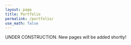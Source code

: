 ```yaml
---
layout: page
title: Portfolio
permalink: /portfolio/
use_math: false
---
```


UNDER CONSTRUCTION.  New pages will be added shortly!
